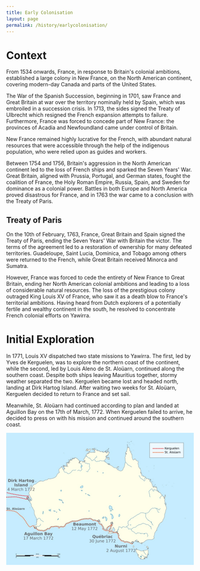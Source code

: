 ```yaml
---
title: Early Colonisation
layout: page
permalink: /history/earlycolonisation/
---
```


# Context

From 1534 onwards, France, in response to Britain's colonial ambitions,
established a large colony in New France, on the North American continent,
covering modern-day Canada and parts of the United States.

The War of the Spanish Succession, beginning in 1701, saw France and Great
Britain at war over the territory nominally held by Spain, which was embroiled
in a succession crisis. In 1713, the sides signed the Treaty of Ulbrecht which
resigned the French expansion attempts to failure. Furthermore, France was
forced to concede part of New France: the provinces of Acadia and Newfoundland
came under control of Britain.

New France remained highly lucrative for the French, with abundant natural
resources that were accessible through the help of the indigenous population,
who were relied upon as guides and workers.

Between 1754 and 1756, Britain's aggression in the North American continent led
to the loss of French ships and sparked the Seven Years' War. Great Britain,
aligned with Prussia, Portugal, and German states, fought the coalition of
France, the Holy Roman Empire, Russia, Spain, and Sweden for dominance as a
colonial power. Battles in both Europe and North America proved disastrous for
France, and in 1763 the war came to a conclusion with the Treaty of Paris.

## Treaty of Paris

On the 10th of February, 1763, France, Great Britain and Spain signed the Treaty of
Paris, ending the Seven Years' War with Britain the victor. The terms of the
agreement led to a restoration of ownership for many defeated territories.
Guadeloupe, Saint Lucia, Dominica, and Tobago among others were returned to the
French, while Great Britain received Minorca and Sumatra.

However, France was forced to cede the entirety of New France to Great Britain,
ending her North American colonial ambitions and leading to a loss of
considerable natural resources. The loss of the prestigious colony outraged
King Louis XV of France, who saw it as a death blow to France's
territorial ambitions. Having heard from Dutch explorers of a potentially
fertile and wealthy continent in the south, he resolved to concentrate French
colonial efforts on Yawirra.

# Initial Exploration

In 1771, Louis XV dispatched two state missions to Yawirra. The first, led by
Yves de Kerguelen, was to explore the northern coast of the continent, while
the second, led by Louis Aleno de St. Aloüarn, continued along the southern
coast. Despite both ships leaving Mauritius together, stormy weather separated
the two. Kerguelen became lost and headed north, landing at Dirk Hartog
Island. After waiting two weeks for St. Aloüarn, Kerguelen decided to return
to France and set sail.

Meanwhile, St. Aloüarn had continued according to plan and landed at Aguillon
Bay on the 17th of March, 1772. When Kerguelen failed to arrive, he decided
to press on with his mission and continued around the southern coast.

![Early French missions to Yawirra](/assets/images/Exploration.jpg)
